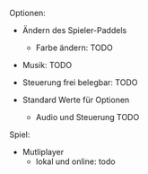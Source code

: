Optionen:

- Ändern des Spieler-Paddels
	- Farbe ändern: TODO

- Musik: TODO

- Steuerung frei belegbar: TODO

- Standard Werte für Optionen
	- Audio und Steuerung TODO



Spiel:
 - Mutliplayer 
	- lokal und online: todo

